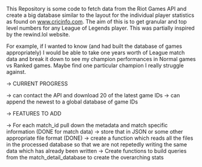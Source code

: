 This Repository is some code to fetch data from the Riot Games API and create a big database similar to the layout
for the individual player statistics as found on www.cricinfo.com. The aim of this is to get granular and top level numbers for any League of Legends player. This was partially inspired by the rewind.lol website. 

For example, if I wanted to know (and had built the database of games appropriately) I would be able to take one years worth of League match data and break it down to see my champion performances in Normal games vs Ranked games. Maybe find one particular champion I really struggle against. 


-> CURRENT PROGRESS

-> can contact the API and download 20 of the latest game IDs
-> can append the newest to a global database of game IDs

-> FEATURES TO ADD

-> For each match_id pull down the metadata and match specific information (DONE for match data)
-> store that in JSON or some other appropriate file format (DONE)
-> create a function which reads all the files in the processed database so that we are not repetedly writing the same data which has already been written
-> Create functions to build queries from the match_detail_database to create the overarching stats

